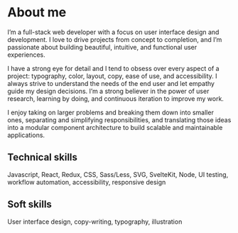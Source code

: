 # About me

I’m a full-stack web developer with a focus on user interface design and development. I love to drive projects from concept to completion, and I’m passionate about building beautiful, intuitive, and functional user experiences.

I have a strong eye for detail and I tend to obsess over every aspect of a project: typography, color, layout, copy, ease of use, and accessibility. I always strive to understand the needs of the end user and let empathy guide my design decisions. I’m a strong believer in the power of user research, learning by doing, and continuous iteration to improve my work.

I enjoy taking on larger problems and breaking them down into smaller ones, separating and simplifying responsibilities, and translating those ideas into a modular component architecture to build scalable and maintainable applications.

## Technical skills

Javascript, React, Redux, CSS, Sass/Less, SVG, SvelteKit, Node, UI testing, workflow automation, accessibility, responsive design

## Soft skills

User interface design, copy-writing, typography, illustration
